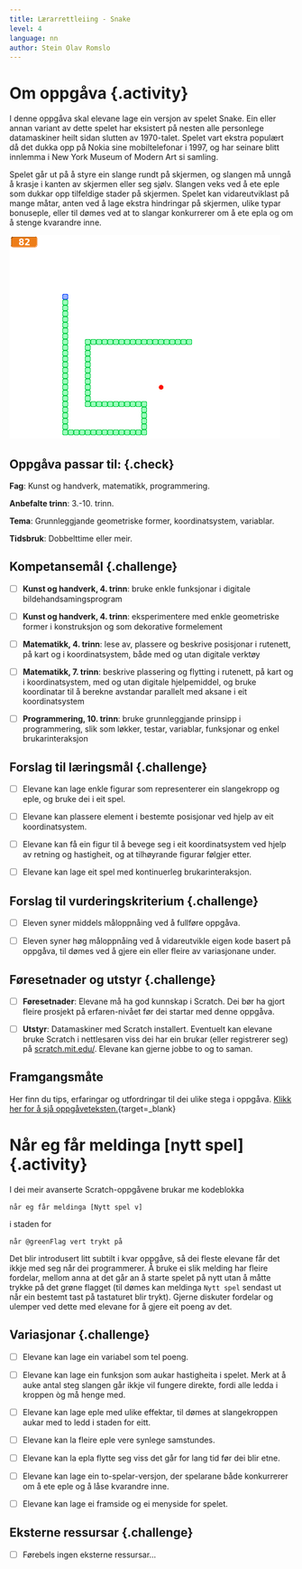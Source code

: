 ```yaml
---
title: Lærarrettleiing - Snake
level: 4
language: nn
author: Stein Olav Romslo
---
```



# Om oppgåva {.activity}

I denne oppgåva skal elevane lage ein versjon av spelet Snake. Ein eller annan
variant av dette spelet har eksistert på nesten alle personlege datamaskiner
heilt sidan slutten av 1970-talet. Spelet vart ekstra populært då det dukka opp
på Nokia sine mobiltelefonar i 1997, og har seinare blitt innlemma i New York
Museum of Modern Art si samling.

Spelet går ut på å styre ein slange rundt på skjermen, og slangen må unngå å
krasje i kanten av skjermen eller seg sjølv. Slangen veks ved å ete eple som
dukkar opp tilfeldige stader på skjermen. Spelet kan vidareutviklast på mange
måtar, anten ved å lage ekstra hindringar på skjermen, ulike typar bonuseple,
eller til dømes ved at to slangar konkurrerer om å ete epla og om å stenge
kvarandre inne.

![Illustrasjon av eit ferdig Snake-spel](snake.png)

## Oppgåva passar til: {.check}

__Fag__: Kunst og handverk, matematikk, programmering.

__Anbefalte trinn__: 3.-10. trinn.

__Tema__: Grunnleggjande geometriske former, koordinatsystem, variablar.

__Tidsbruk__: Dobbelttime eller meir.

## Kompetansemål {.challenge}

- [ ] __Kunst og handverk, 4. trinn__: bruke enkle funksjonar i digitale
  bildehandsamingsprogram

- [ ] __Kunst og handverk, 4. trinn__: eksperimentere med enkle geometriske
  former i konstruksjon og som dekorative formelement

- [ ] __Matematikk, 4. trinn__: lese av, plassere og beskrive posisjonar i
  rutenett, på kart og i koordinatsystem, både med og utan digitale verktøy

- [ ] __Matematikk, 7. trinn__: beskrive plassering og flytting i rutenett, på
  kart og i koordinatsystem, med og utan digitale hjelpemiddel, og bruke
  koordinatar til å berekne avstandar parallelt med aksane i eit koordinatsystem

- [ ] __Programmering, 10. trinn__: bruke grunnleggjande prinsipp i
  programmering, slik som løkker, testar, variablar, funksjonar og enkel
  brukarinteraksjon

## Forslag til læringsmål {.challenge}

- [ ] Elevane kan lage enkle figurar som representerer ein slangekropp og eple,
  og bruke dei i eit spel.

- [ ] Elevane kan plassere element i bestemte posisjonar ved hjelp av eit
  koordinatsystem.

- [ ] Elevane kan få ein figur til å bevege seg i eit koordinatsystem ved hjelp
  av retning og hastigheit, og at tilhøyrande figurar følgjer etter.

- [ ] Elevane kan lage eit spel med kontinuerleg brukarinteraksjon.

## Forslag til vurderingskriterium {.challenge}

- [ ] Eleven syner middels måloppnåing ved å fullføre oppgåva.

- [ ] Eleven syner høg måloppnåing ved å vidareutvikle eigen kode basert på
  oppgåva, til dømes ved å gjere ein eller fleire av variasjonane under.

## Føresetnader og utstyr {.challenge}

- [ ] __Føresetnader__: Elevane må ha god kunnskap i Scratch. Dei bør ha gjort
  fleire prosjekt på erfaren-nivået før dei startar med denne oppgåva.

- [ ] __Utstyr__: Datamaskiner med Scratch installert. Eventuelt kan elevane
  bruke Scratch i nettlesaren viss dei har ein brukar (eller registrerer seg) på
  [scratch.mit.edu/](https://scratch.mit.edu/). Elevane kan gjerne jobbe to og
  to saman.

## Framgangsmåte

Her finn du tips, erfaringar og utfordringar til dei ulike stega i oppgåva.
[Klikk her for å sjå oppgåveteksten.](../snake/snake_nn.html){target=_blank}


# Når eg får meldinga [nytt spel] {.activity}

I dei meir avanserte Scratch-oppgåvene brukar me kodeblokka

```blocks
når eg får meldinga [Nytt spel v]
```

i staden for

```blocks
når @greenFlag vert trykt på
```

Det blir introdusert litt subtilt i kvar oppgåve, så dei fleste elevane får det
ikkje med seg når dei programmerer. Å bruke ei slik melding har fleire fordelar,
mellom anna at det går an å starte spelet på nytt utan å måtte trykke på det
grøne flagget (til dømes kan meldinga `Nytt spel` sendast ut når ein bestemt
tast på tastaturet blir trykt). Gjerne diskuter fordelar og ulemper ved dette
med elevane for å gjere eit poeng av det.

## Variasjonar {.challenge}

- [ ] Elevane kan lage ein variabel som tel poeng.

- [ ] Elevane kan lage ein funksjon som aukar hastigheita i spelet. Merk at å
  auke antal steg slangen går ikkje vil fungere direkte, fordi alle ledda i
  kroppen òg må henge med.

- [ ] Elevane kan lage eple med ulike effektar, til dømes at slangekroppen aukar
  med to ledd i staden for eitt.

- [ ] Elevane kan la fleire eple vere synlege samstundes.

- [ ] Elevane kan la epla flytte seg viss det går for lang tid før dei blir
  etne.

- [ ] Elevane kan lage ein to-spelar-versjon, der spelarane både konkurrerer om
  å ete eple og å låse kvarandre inne.

- [ ] Elevane kan lage ei framside og ei menyside for spelet.

## Eksterne ressursar {.challenge}

- [ ] Førebels ingen eksterne ressursar...
